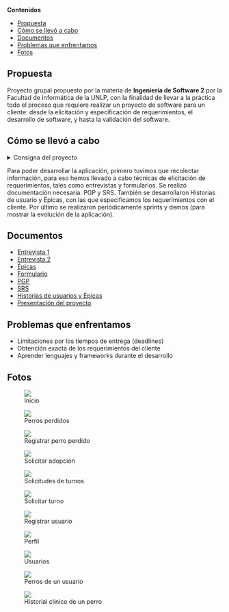 **Contenidos**

- [Propuesta](#propuesta)
- [Cómo se llevó a cabo](#como-se-llevo-a-cabo)
- [Documentos](#documentos)
- [Problemas que enfrentamos](#problemas-que-enfrentamos)
- [Fotos](#fotos)

## Propuesta

Proyecto grupal propuesto por la materia de **Ingeniería de Software 2** por la Facultad de Informática de la UNLP, con la finalidad de llevar a la práctica todo el proceso que requiere realizar un proyecto de software para un cliente: desde la elicitación y especificación de requerimientos, el desarrollo de software, y hasta la validación del software.

## Cómo se llevó a cabo<a name="como-se-llevo-a-cabo"></a>

<details>
  <summary> Consigna del proyecto </summary>

Realización de un proyecto (en grupo) pasando por todas sus etapas:

1. Contacto con el cliente para conocer sus necesidades
2. Documentar toda la información obtenida y otras características del proyecto
3. Armar lista de tareas a realizar y estimar tiempos
4. Desarrollar el sistema en partes
5. Mostrar cada una de esas partes al cliente y obtener feedback
6. Analizar resultado final obtenido / resultado esperado

Un día van a la facultad y encuentran el siguiente anuncio en cartelera:

El año pasado, junto con mi colega Lucía, abrimos una veterinaria exclusiva para perros. Nos ha ido muy bien y, aparte de dar el servicio de veterinaria clásico, tenemos ganas de expandir nuestro negocio y sumar otros servicios que ayuden a vincular a las personas con perritos: adopción, pérdida y búsqueda de perros, contacto con cuidadores y paseadores, entre otros.
Nos gustaría tener todo unificado en una misma aplicación para que, tanto nuestros clientes como personas que no lo son, tengan la posibilidad de usar nuestros servicios de una forma rápida y sencilla. ¿Alguien me puede ayudar a llevar a cabo esta idea? De ser así, me pueden contactar a ofertasproyecto@gmail.com.
Gracias!
Pedro

El grupo interesado deberá enviar un mail al correo electrónico
especificado para ponerse en contacto con el cliente!

</details>

Para poder desarrollar la aplicación, primero tuvimos que recolectar información, para eso hemos llevado a cabo técnicas de elicitación de requerimientos, tales como entrevistas y formularios. Se realizó documentación necesaria: PGP y SRS. También se desarrollaron Historias de usuario y Épicas, con las que especificamos los requerimientos con el cliente. Por último se realizaron periódicamente sprints y demos (para mostrar la evolución de la aplicación).

## Documentos

- [Entrevista 1](https://github.com/nachoeg/ohmydog-frontend/blob/main/documents/Entrevista%201.pdf)
- [Entrevista 2](https://github.com/nachoeg/ohmydog-frontend/blob/main/documents/Entrevista%202.pdf)
- [Épicas](https://github.com/nachoeg/ohmydog-frontend/blob/main/documents/Epicas.pdf)
- [Formulario](https://github.com/nachoeg/ohmydog-frontend/blob/main/documents/Formulario.pdf)
- [PGP](https://github.com/nachoeg/ohmydog-frontend/blob/main/documents/PGP.pdf)
- [SRS](https://github.com/nachoeg/ohmydog-frontend/blob/main/documents/SRS.pdf)
- [Historias de usuarios y Épicas](https://github.com/nachoeg/ohmydog-frontend/blob/main/documents/Historias%20de%20Usuario.pdf)
- [Presentación del proyecto](https://github.com/nachoeg/ohmydog-frontend/blob/main/documents/Presentacion%20del%20proyecto.pdf)

## Problemas que enfrentamos

- Limitaciones por los tiempos de entrega (deadlines)
- Obtención exacta de los requerimientos del cliente
- Aprender lenguajes y frameworks durante el desarrollo

## Fotos

<figure>

  <img src="https://raw.githubusercontent.com/nachoeg/ohmydog-frontend/main/screenshots/inicio.webp">
  
  <figcaption>Inicio</figcaption>

</figure>

<figure>

  <img src="https://raw.githubusercontent.com/nachoeg/ohmydog-frontend/main/screenshots/perdidos.webp">
  
  <figcaption>Perros perdidos</figcaption>

</figure>

<figure>

<img src="https://raw.githubusercontent.com/nachoeg/ohmydog-frontend/main/screenshots/registrar-perro-perdido.webp">

  <figcaption>Registrar perro perdido</figcaption>

</figure>

<figure>

<img src="https://raw.githubusercontent.com/nachoeg/ohmydog-frontend/main/screenshots/solicitar-adopcion.webp">

  <figcaption>Solicitar adopción</figcaption>

</figure>

<figure>

<img src="https://raw.githubusercontent.com/nachoeg/ohmydog-frontend/main/screenshots/ver-turnos.webp">

  <figcaption>Solicitudes de turnos</figcaption>

</figure>

<figure>

<img src="https://raw.githubusercontent.com/nachoeg/ohmydog-frontend/main/screenshots/solicitar-turno.webp">

  <figcaption>Solicitar turno</figcaption>

</figure>

<figure>

<img src="https://raw.githubusercontent.com/nachoeg/ohmydog-frontend/main/screenshots/registrar%20usuario.webp">

  <figcaption>Registrar usuario</figcaption>

</figure>

<figure>

<img src="https://raw.githubusercontent.com/nachoeg/ohmydog-frontend/main/screenshots/perfil.webp">

  <figcaption>Perfil</figcaption>

</figure>

<figure>

<img src="https://raw.githubusercontent.com/nachoeg/ohmydog-frontend/main/screenshots/usuarios.webp">

  <figcaption>Usuarios</figcaption>

</figure>

<figure>

<img src="https://raw.githubusercontent.com/nachoeg/ohmydog-frontend/main/screenshots/perros.webp">

  <figcaption>Perros de un usuario</figcaption>

</figure>

<figure>

<img src="https://raw.githubusercontent.com/nachoeg/ohmydog-frontend/main/screenshots/historial-clinico.webp">

  <figcaption>Historial clínico de un perro</figcaption>

</figure>

